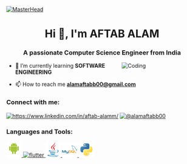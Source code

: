 [![MasterHead](https://repository-images.githubusercontent.com/468905916/90ca25d9-022e-4a73-97df-fcf49082363a)](https://github.com/AFTABALAM75)
<h1 align="center">Hi 👋, I'm AFTAB ALAM</h1>
<h3 align="center">A passionate Computer Science Engineer from India</h3>
<img align="right" alt="Coding" width="200" src="https://png.pngtree.com/png-vector/20230801/ourmid/pngtree-computer-science-character-working-at-desk-vector-png-image_6828778.png">

- 🌱 I’m currently learning **SOFTWARE ENGINEERING**

- 📫 How to reach me **alamaftabb00@gmail.com**

<h3 align="left">Connect with me:</h3>
<p align="left">
<a href="https://linkedin.com/in/https://www.linkedin.com/in/aftab-alamm/" target="blank"><img align="center" src="https://raw.githubusercontent.com/rahuldkjain/github-profile-readme-generator/master/src/images/icons/Social/linked-in-alt.svg" alt="https://www.linkedin.com/in/aftab-alamm/" height="30" width="40" /></a>
<a href="https://www.hackerrank.com/@alamaftabb00" target="blank"><img align="center" src="https://raw.githubusercontent.com/rahuldkjain/github-profile-readme-generator/master/src/images/icons/Social/hackerrank.svg" alt="@alamaftabb00" height="30" width="40" /></a>
</p>

<h3 align="left">Languages and Tools:</h3>
<p align="left"> <a href="https://developer.android.com" target="_blank" rel="noreferrer"> <img src="https://raw.githubusercontent.com/devicons/devicon/master/icons/android/android-original-wordmark.svg" alt="android" width="40" height="40"/> </a> <a href="https://flutter.dev" target="_blank" rel="noreferrer"> <img src="https://www.vectorlogo.zone/logos/flutterio/flutterio-icon.svg" alt="flutter" width="40" height="40"/> </a> <a href="https://www.java.com" target="_blank" rel="noreferrer"> <img src="https://raw.githubusercontent.com/devicons/devicon/master/icons/java/java-original.svg" alt="java" width="40" height="40"/> </a> <a href="https://www.mysql.com/" target="_blank" rel="noreferrer"> <img src="https://raw.githubusercontent.com/devicons/devicon/master/icons/mysql/mysql-original-wordmark.svg" alt="mysql" width="40" height="40"/> </a> <a href="https://www.python.org" target="_blank" rel="noreferrer"> <img src="https://raw.githubusercontent.com/devicons/devicon/master/icons/python/python-original.svg" alt="python" width="40" height="40"/> </a> </p>
